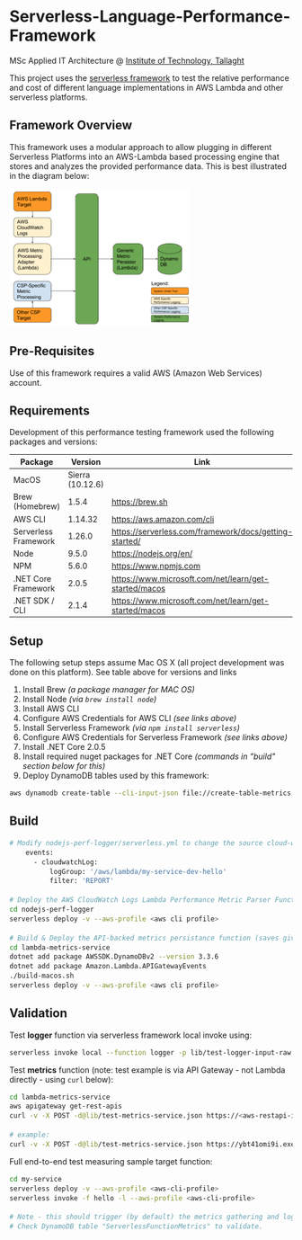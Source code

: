 # Serverless-Language-Performance-Framework
MSc Applied IT Architecture @ [Institute of Technology, Tallaght](http://www.ittdublin.ie)

This project uses the [serverless framework](http://www.serverless.com) to test the relative performance and cost of different language implementations in AWS Lambda and other serverless platforms.

## Framework Overview
This framework uses a modular approach to allow plugging in different Serverless Platforms into an AWS-Lambda based processing engine that stores and analyzes the provided performance data. This is best illustrated in the diagram below:

<img alt="Serverless Language Performance Framework Diagram" src="https://github.com/Learnspree/Serverless-Language-Performance-Framework/blob/develop/Framework%20Overview.png" width="320" height="245">

## Pre-Requisites
Use of this framework requires a valid AWS (Amazon Web Services) account. 

## Requirements
Development of this performance testing framework used the following packages and versions:

| Package                | Version            | Link                                       |
|------------------------|--------------------|--------------------------------------------|
| MacOS                  | Sierra (10.12.6)   |                                            |
| Brew (Homebrew)        | 1.5.4              | https://brew.sh                            |
| AWS CLI                | 1.14.32            | https://aws.amazon.com/cli                 |
| Serverless Framework   | 1.26.0             | https://serverless.com/framework/docs/getting-started/|
| Node                   | 9.5.0              | https://nodejs.org/en/                     |
| NPM                    | 5.6.0              | https://www.npmjs.com                      |
| .NET Core Framework    | 2.0.5              | https://www.microsoft.com/net/learn/get-started/macos|
| .NET SDK / CLI         | 2.1.4              | https://www.microsoft.com/net/learn/get-started/macos|


## Setup
The following setup steps assume Mac OS X (all project development was done on this platform).
See table above for versions and links

1. Install Brew *(a package manager for MAC OS)*
2. Install Node *(via `brew install node`)*
3. Install AWS CLI 
4. Configure AWS Credentials for AWS CLI *(see links above)*
5. Install Serverless Framework *(via `npm install serverless`)*
6. Configure AWS Credentials for Serverless Framework *(see links above)*
7. Install .NET Core 2.0.5
8. Install required nuget packages for .NET Core *(commands in "build" section below for this)*
7. Deploy DynamoDB tables used by this framework:

```bash
aws dynamodb create-table --cli-input-json file://create-table-metrics.json --region <region> --profile <aws cli profile>
```

## Build
```bash
# Modify nodejs-perf-logger/serverless.yml to change the source cloud-watch-log as a trigger to measure performance of your target function. Default example below:
    events:
      - cloudwatchLog:
          logGroup: '/aws/lambda/my-service-dev-hello'
          filter: 'REPORT'

# Deploy the AWS CloudWatch Logs Lambda Performance Metric Parser Function
cd nodejs-perf-logger
serverless deploy -v --aws-profile <aws cli profile>

# Build & Deploy the API-backed metrics persistance function (saves given metrics in DynamoDB table created earlier)
cd lambda-metrics-service
dotnet add package AWSSDK.DynamoDBv2 --version 3.3.6
dotnet add package Amazon.Lambda.APIGatewayEvents
./build-macos.sh
serverless deploy -v --aws-profile <aws cli profile>
```


## Validation
Test **logger** function via serverless framework local invoke using:
```bash
serverless invoke local --function logger -p lib/test-logger-input-raw.json
```

Test **metrics** function (note: test example is via API Gateway - not Lambda directly - using `curl` below): 
```bash
cd lambda-metrics-service
aws apigateway get-rest-apis
curl -v -X POST -d@lib/test-metrics-service.json https://<aws-restapi-id>.execute-api.us-east-1.amazonaws.com/dev/metrics --header "Content-Type: application/json"

# example:
curl -v -X POST -d@lib/test-metrics-service.json https://ybt41omi9i.execute-api.us-east-1.amazonaws.com/dev/metrics --header "Content-Type: application/json"
```

Full end-to-end test measuring sample target function:
```bash
cd my-service
serverless deploy -v --aws-profile <aws-cli-profile>
serverless invoke -f hello -l --aws-profile <aws-cli-profile>

# Note - this should trigger (by default) the metrics gathering and logging lambda functions/API calls. 
# Check DynamoDB table "ServerlessFunctionMetrics" to validate.
```
